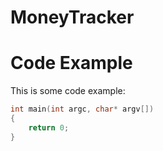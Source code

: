 # MoneyTracker

Code Example
============

This is some code example:
```c++
int main(int argc, char* argv[])
{
	return 0;
}
```